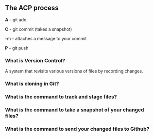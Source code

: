 ## The ACP process

**A** - git add

 **C** - git commit (takes a snapshot) 

-m - attaches a message to your commit

**P** - git push


### What is Version Control?

A system that revisits various versions of files by recording changes. 

### What is cloning in Git?



### What is the command to track and stage files?



### What is the command to take a snapshot of your changed files?



### What is the command to send your changed files to Github?


